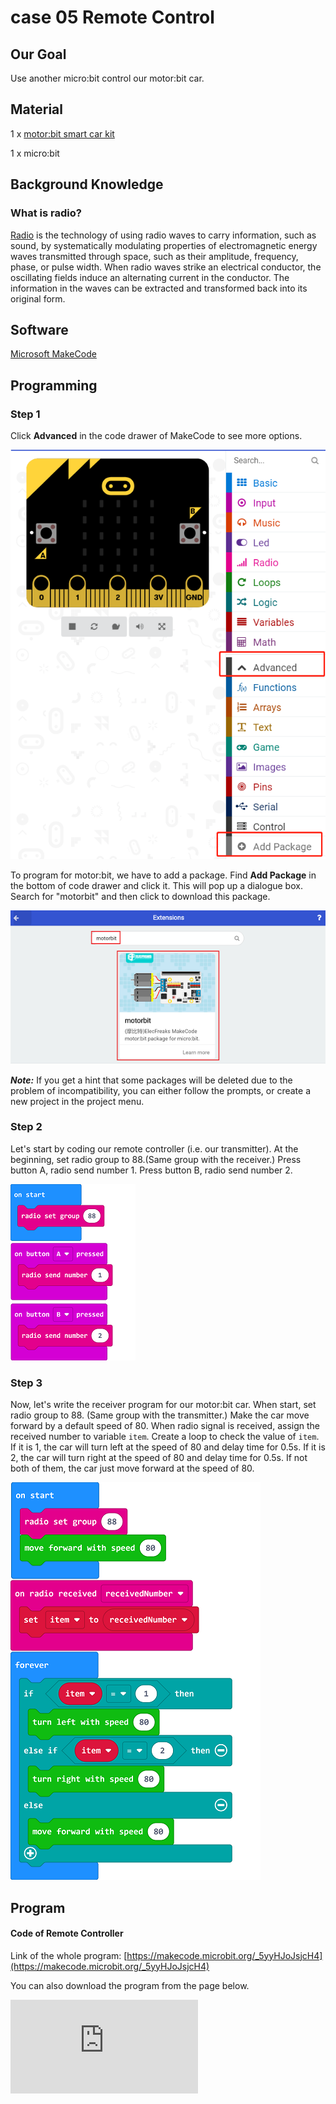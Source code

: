 # case 05 Remote Control

## Our Goal

 Use another micro:bit control our motor:bit car.

## Material

 1 x [motor:bit smart car kit](https://www.elecfreaks.com/motor-bit-acrylic-smart-car-kit.html)

 1 x micro:bit

## Background Knowledge


### What is radio?

 [Radio](https://en.wikipedia.org/wiki/Radio) is the technology of using radio waves to carry information, such as sound, by systematically modulating properties of electromagnetic energy waves transmitted through space, such as their amplitude, frequency, phase, or pulse width. When radio waves strike an electrical conductor, the oscillating fields induce an alternating current in the conductor. The information in the waves can be extracted and transformed back into its original form.


## Software

[Microsoft MakeCode](https://makecode.microbit.org/#)


## Programming


### Step 1

Click **Advanced** in the code drawer of MakeCode to see more options.

![](./images/LjMR5IU.png)

To program for motor:bit, we have to add a package. Find **Add Package** in the bottom of code drawer and click it. This will pop up a dialogue box. Search for "motorbit" and then click to download this package.

![](./images/XDlSfIS.png)

***Note:*** If you get a hint that some packages will be deleted due to the problem of incompatibility, you can either follow the prompts, or create a new project in the project menu.

### Step 2

 Let's start by coding our remote controller (i.e. our transmitter).
 At the beginning, set radio group to 88.(Same group with the receiver.)
 Press button A, radio send number 1.
 Press button B, radio send number 2.

![](./images/RubvVRM.png)


### Step 3

 Now, let's write the receiver program for our motor:bit car.
 When start, set radio group to 88. (Same group with the transmitter.)
 Make the car move forward by a default speed of 80.
 When radio signal is received, assign the received number to variable `item`.
 Create a loop to check the value of `item`.
 If it is 1, the car will turn left at the speed of 80 and delay time for 0.5s.
 If it is 2, the car will turn right at the speed of 80 and delay time for 0.5s.
 If not both of them, the car just move forward at the speed of 80.

![](./images/TN6GnPt.png)


## Program


#### Code of Remote Controller

Link of the whole program: [https://makecode.microbit.org/_5yyHJoJsjcH4](https://makecode.microbit.org/_5yyHJoJsjcH4)

You can also download the program from the page below.

<div
    style={{
        position: 'relative',
        paddingBottom: '60%',
        overflow: 'hidden',
    }}
>
    <iframe
        src="https://makecode.microbit.org/_5yyHJoJsjcH4"
        frameborder="0"
        sandbox="allow-popups allow-forms allow-scripts allow-same-origin"
        style={{
            position: 'absolute',
            width: '100%',
            height: '100%',
        }}
    />
</div>

#### Code of Motor:bit Car

Link of the whole program: [https://makecode.microbit.org/_8Dp0WMEDwMad](https://makecode.microbit.org/_8Dp0WMEDwMad)

You can also download the program from the page below.

<div
    style={{
        position: 'relative',
        paddingBottom: '60%',
        overflow: 'hidden',
    }}
>
    <iframe
        src="https://makecode.microbit.org/_8Dp0WMEDwMad"
        frameborder="0"
        sandbox="allow-popups allow-forms allow-scripts allow-same-origin"
        style={{
            position: 'absolute',
            width: '100%',
            height: '100%',
        }}
    />
</div>


## Result


 Once powered on, the car moves forward at the speed of 80. Press button A on the remote controller, the car turns left. Press button B, the car turns right.


## Think



## FAQ


## Relative Readings
